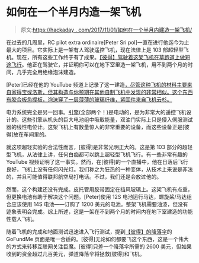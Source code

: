 # 如何在一个半月内造一架飞机

> 原文:[https://hackaday . com/2017/11/01/如何在一个半月内建造一架飞机/](https://hackaday.com/2017/11/01/how-to-build-an-airplane-in-a-month-and-a-half/)

在过去的几周里，RC pilot extra ordinaire[Peter Sri pol]一直在进行他迄今为止最大的项目。它实际上是一架有人驾驶遥控飞机，现在法律上是 103 部超轻型飞机。现在，所有这些工作终于有了成果。[【彼得】驾驶着这架飞机在草跑道上做短途飞行](https://www.youtube.com/watch?v=N6CS-YJ3_VU)。他正在驾驶它，并证明你可以在地下室里造一架飞机，用不到两个月的时间，几乎完全用绝缘泡沫建造。

[Peter]已经在他的 YouTube 频道上记录了这一建造[，尽管这种飞机的材料主要来自家得宝或洛斯，但其构造与你预期在其他自制飞机中发现的非常相似。这个东西有胶合板角撑板，泡沫穿了一层薄薄的玻璃纤维，紧固件来自飞机云杉。](https://www.youtube.com/channel/UC7yF9tV4xWEMZkel7q8La_w/videos)

电力系统完全是另一回事。[引擎](https://www.youtube.com/watch?v=O6sy5bt4D-Y)(全部两个！)是电动的，是为非常大的遥控飞机设计的。这些引擎从机头的巨大电池组中吸取能量，双油门实际上只是侵入伺服测试器的线性电位计。这架飞机上有数量惊人的非常重要的设备，而这些设备正是[彼得]放在车间里的。

就这项超轻实验的合法性而言，[彼得]是非常光明正大的。这是第 103 部分的超轻型飞机，从法律上讲，任何白痴都可以跳上超轻型飞机飞行。有一些非常有趣的 YouTube 视频证明了这一事实。然而，在[彼得]的一个直播中，他在日落后飞行良好，飞机上没有任何闪光灯。我们称之为狂热的一种变体，从技术上来说是非法的，并且可能值得联邦航空局打电话。不过，我们还是会放过他的。

然而，这个构建还没有完成。皮托管用胶带固定在挡风玻璃上。这架飞机有点重，但更换电池有助于解决这个问题。[Peter]使用 12S 电池运行马达，螺旋桨/马达组合应该使用 14S 电池——订购了 1200 美元的电池。整架飞机需要油漆，但没有迹象表明会完成。综上所述，这是一架在不到两个月的时间内在地下室建造的功能性载人飞机。

随着飞机的完成和地面测试迅速进入飞行测试，提到[【彼得】的降落伞](https://www.gofundme.com/parachute-for-the-diy-ultralight)的 GoFundMe 页面是唯一合适的。[彼得]无论如何都要飞这个东西，这是一个伟大的方式来转移互联网关注巨魔。[彼得]只差一个降落伞所需的 2600 美元，但如果收到的资金超过几百美元，弹道降落伞将拯救[彼得]和飞机。